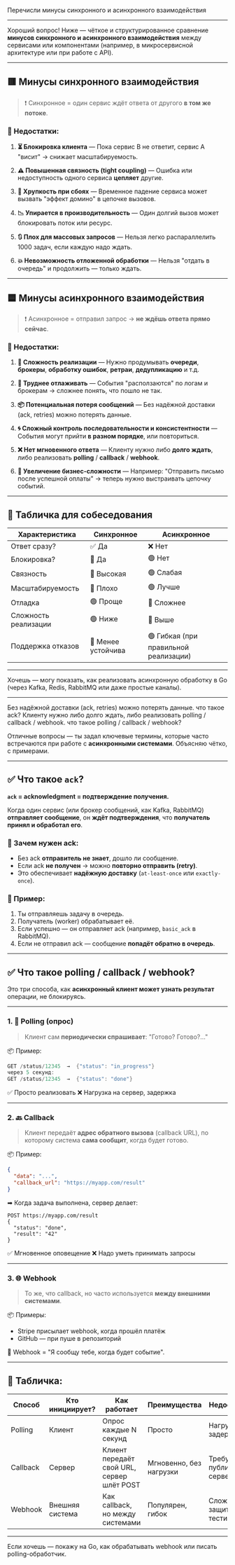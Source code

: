Перечисли минусы синхронного и асинхронного взаимодействия	

---

Хороший вопрос! Ниже — чёткое и структурированное сравнение **минусов синхронного и асинхронного взаимодействия** между сервисами или компонентами (например, в микросервисной архитектуре или при работе с API).

---

## 🟥 Минусы **синхронного** взаимодействия

> ❗ Синхронное = один сервис ждёт ответа от другого **в том же потоке**.

### 🔻 Недостатки:

1. **⏳ Блокировка клиента**
   — Пока сервис B не ответит, сервис A "висит" → снижает масштабируемость.

2. **⚠ Повышенная связность (tight coupling)**
   — Ошибка или недоступность одного сервиса **цепляет** другие.

3. **🧯 Хрупкость при сбоях**
   — Временное падение сервиса может вызвать "эффект домино" в цепочке вызовов.

4. **📉 Упирается в производительность**
   — Один долгий вызов может блокировать поток или ресурс.

5. **🔃 Плох для массовых запросов**
   — Нельзя легко распараллелить 1000 задач, если каждую надо ждать.

6. **💥 Невозможность отложенной обработки**
   — Нельзя "отдать в очередь" и продолжить — только ждать.

---

## 🟦 Минусы **асинхронного** взаимодействия

> ❗ Асинхронное = отправил запрос → **не ждёшь ответа прямо сейчас**.

### 🔻 Недостатки:

1. **🧠 Сложность реализации**
   — Нужно продумывать **очереди**, **брокеры**, **обработку ошибок**, **ретраи**, **дедупликацию** и т.д.

2. **🧩 Труднее отлаживать**
   — События "расползаются" по логам и брокерам → сложнее понять, что пошло не так.

3. **📦 Потенциальная потеря сообщений**
   — Без надёжной доставки (ack, retries) можно потерять данные.

4. **🌀 Сложный контроль последовательности и консистентности**
   — События могут прийти **в разном порядке**, или повториться.

5. **❌ Нет мгновенного ответа**
   — Клиенту нужно либо **долго ждать**, либо реализовать **polling** / **callback** / **webhook**.

6. **📜 Увеличение бизнес-сложности**
   — Например: "Отправить письмо после успешной оплаты" → теперь нужно выстраивать цепочку событий.

---

## 📘 Табличка для собеседования

| Характеристика       | Синхронное         | Асинхронное                           |
| -------------------- | ------------------ | ------------------------------------- |
| Ответ сразу?         | ✅ Да               | ❌ Нет                                 |
| Блокировка?          | 🔴 Да              | 🟢 Нет                                |
| Связность            | 🔴 Высокая         | 🟢 Слабая                             |
| Масштабируемость     | 🔴 Плохо           | 🟢 Лучше                              |
| Отладка              | 🟢 Проще           | 🔴 Сложнее                            |
| Сложность реализации | 🟢 Ниже            | 🔴 Выше                               |
| Поддержка отказов    | 🔴 Менее устойчива | 🟢 Гибкая (при правильной реализации) |

---

Хочешь — могу показать, как реализовать асинхронную обработку в Go (через Kafka, Redis, RabbitMQ или даже простые каналы).

---

Без надёжной доставки (ack, retries) можно потерять данные. что такое ack?
 Клиенту нужно либо долго ждать, либо реализовать polling / callback / webhook.
что такое polling / callback / webhook?

Отличные вопросы — ты задал ключевые термины, которые часто встречаются при работе с **асинхронными системами**. Объясняю чётко, с примерами.

---

## ✅ Что такое `ack`?

**`ack` = acknowledgment = подтверждение получения.**

Когда один сервис (или брокер сообщений, как Kafka, RabbitMQ) **отправляет сообщение**, он **ждёт подтверждения**, что **получатель принял и обработал его**.

### 📌 Зачем нужен ack:

* Без ack **отправитель не знает**, дошло ли сообщение.
* Если ack **не получен** → можно **повторно отправить (retry)**.
* Это обеспечивает **надёжную доставку** (`at-least-once` или `exactly-once`).

### 🔁 Пример:

1. Ты отправляешь задачу в очередь.
2. Получатель (worker) обрабатывает её.
3. Если успешно — он отправляет ack (например, `basic_ack` в RabbitMQ).
4. Если не отправил ack — сообщение **попадёт обратно в очередь**.

---

## ✅ Что такое polling / callback / webhook?

Это три способа, как **асинхронный клиент может узнать результат** операции, не блокируясь.

---

### 1. 🔁 **Polling (опрос)**

> Клиент сам **периодически спрашивает**: "Готово? Готово?..."

📦 Пример:

```go
GET /status/12345  →  {"status": "in_progress"}
через 5 секунд:
GET /status/12345  →  {"status": "done"}
```

✅ Просто реализовать
❌ Нагрузка на сервер, задержка

---

### 2. 🔙 **Callback**

> Клиент передаёт **адрес обратного вызова** (callback URL), по которому система **сама сообщит**, когда будет готово.

📦 Пример:

```json
{
  "data": "...",
  "callback_url": "https://myapp.com/result"
}
```

➡ Когда задача выполнена, сервер делает:

```http
POST https://myapp.com/result
{
  "status": "done",
  "result": "42"
}
```

✅ Мгновенное оповещение
❌ Надо уметь принимать запросы

---

### 3. 🌐 **Webhook**

> То же, что callback, но часто используется **между внешними системами**.

📦 Примеры:

* Stripe присылает webhook, когда прошёл платёж
* GitHub — при пуше в репозиторий

🧠 Webhook = "Я сообщу тебе, когда будет событие".

---

## 📘 Табличка:

| Способ   | Кто инициирует? | Как работает                               | Преимущества            | Недостатки                     |
| -------- | --------------- | ------------------------------------------ | ----------------------- | ------------------------------ |
| Polling  | Клиент          | Опрос каждые N секунд                      | Просто                  | Нагрузка, задержка             |
| Callback | Сервер          | Клиент передаёт свой URL, сервер шлёт POST | Мгновенно, без нагрузки | Требует публичного сервера     |
| Webhook  | Внешняя система | Как callback, но между системами           | Популярен, гибок        | Сложнее защитить и тестировать |

---

Если хочешь — покажу на Go, как обрабатывать webhook или писать polling-обработчик.
